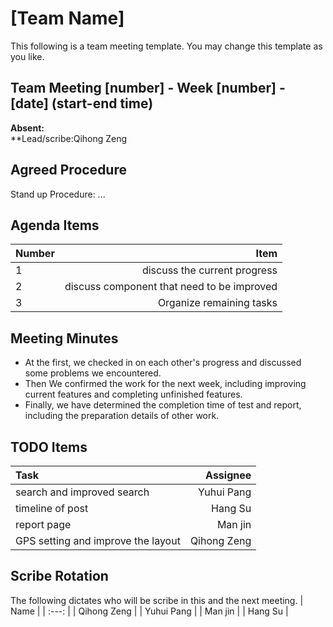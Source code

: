 # [Team Name]
This following is a team meeting template. You may change this template as you like.

## Team Meeting [number] - Week [number] - [date] (start-end time)
**Absent:**
<br>
**Lead/scribe:Qihong Zeng

## Agreed Procedure
Stand up Procedure: ...

## Agenda Items
| Number | Item |
| :--- | ---: |
| 1 | discuss the current progress |
| 2 | discuss component that need to be improved|
| 3| Organize remaining tasks|

## Meeting Minutes
- At the first, we checked in on each other's progress and discussed some problems we encountered.
- Then We confirmed the work for the next week, including improving current features and completing 
  unfinished features. 
- Finally, we have determined the completion time of test and report, including the preparation details of other work. 

## TODO Items
| Task | Assignee |
| :--- | ---: |
| search and improved search | Yuhui Pang |
| timeline of post | Hang Su |
| report page| Man jin |
| GPS setting and improve the layout  | Qihong Zeng |

## Scribe Rotation
The following dictates who will be scribe in this and the next meeting.
| Name |
| :---: |
| Qihong Zeng |
| Yuhui Pang  |
| Man jin     |
| Hang Su     |